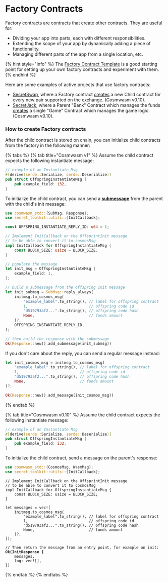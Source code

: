 # Factory Contracts

Factory contracts are contracts that create other contracts. They are useful for:

* Dividing your app into parts, each with different responsibilities.
* Extending the scope of your app by dynamically adding a piece of functionality.
* Managing different parts of the app from a single location, etc.

{% hint style="info" %}
The [Factory Contract Template](https://github.com/srdtrk/secret-factory-contract) is a good starting point for setting up your own factory contracts and experiment with them.
{% endhint %}

Here are some examples of active projects that use factory contracts:

* [SecretSwap](https://github.com/scrtlabs/SecretSwap/), where a Factory contract [creates](https://github.com/scrtlabs/SecretSwap/blob/master/contracts/secretswap\_factory/src/contract.rs#L177-L201) a new Child contract for every new pair supported on the exchange. (Cosmwasm v0.10).
* [SecretJack](https://github.com/scrtlabs/SecretJack), where a Parent "Bank" Contract which manages the funds [creates](https://github.com/scrtlabs/SecretJack/blob/master/contract/bank/src/contract.rs#L19-L29) a single "Game" Contract which manages the game logic. (Cosmwasm v0.10).

### How to create Factory contracts

After the child contract is stored on chain, you can initialize child contracts from the factory in the following manner:

{% tabs %}
{% tab title="Cosmwasm v1" %}
Assume the child contract expects the following instantiate message:

```rust
// example of an Instantiate Msg
#[derive(serde::Serialize, serde::Deserialize)]
pub struct OffspringInstantiateMsg {
    pub example_field: i32,
}
```



To initialize the child contract, you can send a [**submessage**](https://book.cosmwasm.com/actor-model/contract-as-actor.html?highlight=submess#sending-submessages) from the parent with the child's init message:

```rust
use cosmwasm_std::{SubMsg, Response};
use secret_toolkit::utils::{InitCallback};
```

```rust
const OFFSPRING_INSTANTIATE_REPLY_ID: u64 = 1;

// Implement InitCallback on the OffsprintInit message
// to be able to convert it to cosmosMsg
impl InitCallback for OffspringInstantiateMsg {
    const BLOCK_SIZE: usize = BLOCK_SIZE;
}

// populate the message
let init_msg = OffspringInstantiateMsg {
    example_field: 1,
};

// build a submessage from the offspring init message
let init_submsg = SubMsg::reply_always(
    initmsg.to_cosmos_msg(
        "example_label".to_string(), // label for offspring contract
        1,                           // offspring code id
        "d519793af2...".to_string(), // offspring code hash
        None,                        // funds amount
    )?,
    OFFSPRING_INSTANTIATE_REPLY_ID,
);

// then build the response with the submessage
Ok(Response::new().add_submessage(init_submsg))
```



If you don't care about the reply, you can send a regular message instead:

```rust
let init_cosmos_msg = initmsg.to_cosmos_msg(
    "example_label".to_string(), // label for offspring contract
    1,                           // offspring code id
    "d519793af2...".to_string(), // offspring code hash
    None,                        // funds amount
)?;

Ok(Response::new().add_message(init_cosmos_msg))
```
{% endtab %}

{% tab title="Cosmwasm v0.10" %}
Assume the child contract expects the following instantiate message:

```rust
// example of an Instantiate Msg
#[derive(serde::Serialize, serde::Deserialize)]
pub struct OffspringInstantiateMsg {
    pub example_field: i32,
}
```

To initialize the child contract, send a message on the parent's response:

```rust
use cosmwasm_std::{CosmosMsg, WasmMsg};
use secret_toolkit::utils::{InitCallback};
```

<pre class="language-rust"><code class="lang-rust">// Implement InitCallback on the OffsprintInit message
// to be able to convert it to cosmosMsg
impl InitCallback for OffspringInstantiateMsg {
    const BLOCK_SIZE: usize = BLOCK_SIZE;
}

let messages = vec![
    initmsg.to_cosmos_msg(
        "example_label".to_string(), // label for offspring contract
        1,                           // offspring code id
        "d519793af2...".to_string(), // offspring code hash
        None,                        // funds amount
    )?,
]);

// Then return the message from an entry point, for example on init:
<strong>Ok(InitResponse {
</strong>    messages,
    log: vec![],
})
</code></pre>
{% endtab %}
{% endtabs %}



